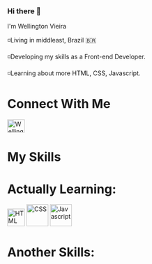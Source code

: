 ### Hi there 👋

I'm Wellington Vieira

◽Living in middleast, Brazil 🇧🇷 

◽Developing my skills as a Front-end Developer.

◽Learning about more HTML, CSS, Javascript.


<h1>Connect With Me </h1>

<a ref="https://www.linkedin.com/in/wellington-vieira-2a6b701a0/" target="_blank">
  <img align="center" alt="Wellington-Linkedin" height="30" width="40" src="https://cdn.jsdelivr.net/gh/devicons/devicon/icons/linkedin/linkedin-original.svg" style="max-
  width:100%;">



<h1>My Skills</h1>

<h1>Actually Learning:</h1>
<img src:"https://cdn.jsdelivr.net/gh/devicons/devicon/icons/html5/html5-original.svg" alt="HTML" width="40" style="max-width:100%;"></img>
<img src:"https://cdn.jsdelivr.net/gh/devicons/devicon/icons/css3/css3-original.svg" alt="CSS" width="50" style="max-width:100%;"></img>
<img src:"https://cdn.jsdelivr.net/gh/devicons/devicon/icons/javascript/javascript-original.svg" alt="Javascript" width="50" style="max-width:100%;"></img>



<h1>Another Skills:</h1>










<!--
**welltocoding/welltocoding** is a ✨ _special_ ✨ repository because its `README.md` (this file) appears on your GitHub profile.

Here are some ideas to get you started:

- 🔭 I’m currently working on ...
- 🌱 I’m currently learning ...
- 👯 I’m looking to collaborate on ...
- 🤔 I’m looking for help with ...
- 💬 Ask me about ...
- 📫 How to reach me: ...
- 😄 Pronouns: ...
- ⚡ Fun fact: ...
-->
